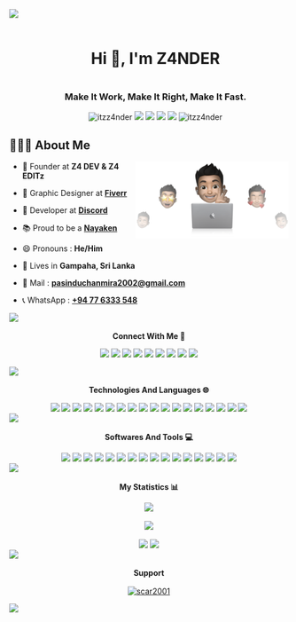 <!-- Z4NDER Upper Gradient Line -->
<img src="https://user-images.githubusercontent.com/73097560/115834477-dbab4500-a447-11eb-908a-139a6edaec5c.gif">


<!--Z4NDER Title-->
<div>
  <ul align="center">
    <summary><h1 style="display: inline-block">Hi 👋, I'm Z4NDER</h1></summary>
  </ul>
  <ul>
    <h3 align="center">Make It Work, Make It Right, Make It Fast.</h3>
  </ul>
  <ul>
    <p align="center"> 
      <img src="https://komarev.com/ghpvc/?username=itzz4nder&label=Profile%20views&color=0e75b6&style=flat" alt="itzz4nder" />
      <img src="https://img.shields.io/badge/Age-22-yellow" />
      <img src="https://img.shields.io/badge/Focus-Machine%20Learning-red" />
      <img src="https://img.shields.io/badge/Lives-Sri%20Lanka-success" />
      <img src="https://img.shields.io/badge/Languages-English%20%26%20Sinhala-purple" />
      <img src="https://img.shields.io/github/followers/itzz4nder?label=Followers" alt="itzz4nder" />
    </p>
  </ul>
</div>


<!-- Z4NDER About -->
<h2> 👨🏻‍💻 About Me </h2>
  
<img width="55%" align="right" alt="Github" src="https://raw.githubusercontent.com/KevinPatel04/KevinPatel04/master/cover-thompson.png" />

- 👑 Founder at **Z4 DEV & Z4 EDITz**
  
- 💚 Graphic Designer at [**Fiverr**](https://www.ebuildersecurity.com/) 
  
- 💜 Developer at [**Discord**](https://discord.com/) 
  
- 📚 Proud to be a [**Nayaken**](https://www.bcg.lk/)
  
- 😄 Pronouns : **He/Him**
  
- 🏡 Lives in **Gampaha, Sri Lanka**
  
- 📧 Mail : **pasinduchanmira2002@gmail.com**
  
- 📞 WhatsApp : [**+94 77 6333 548**](https://wa.me/message/R52ZDBKLUBS7L1)


<img src="https://user-images.githubusercontent.com/73097560/115834477-dbab4500-a447-11eb-908a-139a6edaec5c.gif">



<!-- Z4NDER Social Media Links -->
<p align="center"> 
  <b> Connect With Me 🤙 </b>
</p>

<div align="center">

  [<img height="29" src = "https://img.shields.io/badge/Youtube-000000.svg?&style=for-the-badge&logo=Youtube&logoColor=FF0000">][Youtube]
  [<img height="29" src = "https://img.shields.io/badge/Facebook-000000.svg?&style=for-the-badge&logo=facebook&logoColor=1877F2">][Facebook]
  [<img height="29" src = "https://img.shields.io/badge/instragram-000000.svg?&style=for-the-badge&logo=instagram&logoColor=e1306c">][Instragram]
  [<img height="29" src = "https://img.shields.io/badge/X%20(Twitter)-000000?style=for-the-badge&logo=x&logoColor=1DA1F2">][Twitter]
  [<img height="29" src = "https://img.shields.io/badge/linkedin-000000.svg?&style=for-the-badge&logo=linkedin&logoColor=0762C8" />][LinkedIn]
  [<img height="29" src = "https://img.shields.io/badge/discord-000000?style=for-the-badge&logo=discord&logoColor=7289da">][Discord]
  [<img height="29" src = "https://img.shields.io/badge/Whatsapp-000000.svg?&style=for-the-badge&logo=WhatsApp&logoColor=25D366">][WhatsApp]
  [<img height="29" src = "https://img.shields.io/badge/reddit-000000.svg?&style=for-the-badge&logo=reddit&logoColor=FF5700">][Reddit]
  [<img height="29" src = "https://img.shields.io/badge/dev_community-000000?style=for-the-badge&logo=dev.to&logoColor=FFFC00">][Dev_Community]

</div>

[linkedin]: https://www.linkedin.com/in/pasindu-kumarasinghe

[Facebook]: https://www.facebook.com/pasinduxbro.official

[WhatsApp]: https://wa.me/message/R52ZDBKLUBS7L1

[Twitter]: https://x.com/ITzZ4NDER

[Youtube]: https://www.youtube.com/@ITzZ4NDER

[Discord]: https://discord.gg/uXUkAnX9qj

[Instragram]: https://www.instagram.com/___.pasinduxbro/

[Reddit]: https://www.reddit.com/user/pasinduxbro/

[Dev_Community]: https://dev.to/itzz4nder



<img src="https://user-images.githubusercontent.com/73097560/115834477-dbab4500-a447-11eb-908a-139a6edaec5c.gif">




<!-- Z4NDER Technologies And Languages -->
<p align="center"> 
  <b>  Technologies And Languages 🌐 </b>
</p>

<div align="center">

  <img height="29" src = "https://img.shields.io/badge/HTML-000000?style=for-the-badge&logo=html5&logoColor=f06529">
  <img height="29" src = "https://img.shields.io/badge/CSS-000000.svg?&style=for-the-badge&logo=css3&logoColor=264de4">
  <img height="29" src = "https://img.shields.io/badge/JAVASCRIPT-000000.svg?&style=for-the-badge&logo=javascript&logoColor=f7df1e">
  <img height="29" src = "https://img.shields.io/badge/C-000000.svg?&style=for-the-badge&logo=C&logoColor=0143aa">
  <img height="29" src = "https://img.shields.io/badge/C%2B%2B-000000?style=for-the-badge&logo=C%2B%2B&logoColor=%23649ad3">
  <img height="29" src = "https://img.shields.io/badge/C%23-000000?style=for-the-badge&logo=C%23&logoColor=%23a278dc">
  <img height="29" src = "https://img.shields.io/badge/PHP-000000.svg?&style=for-the-badge&logo=Php&logoColor=777ab3">
  <img height="29" src = "https://img.shields.io/badge/SQL-000000?style=for-the-badge&logo=mysql&logoColor=db7432">
  <img height="29" src = "https://img.shields.io/badge/PYTHON-000000.svg?&style=for-the-badge&logo=Python&logoColor=FFDE57">
  <img height="29" src = "https://img.shields.io/badge/TYPESCRIPT-000000.svg?&style=for-the-badge&logo=typescript&logoColor=007acc">
  <img height="29" src = "https://img.shields.io/badge/bootstrap-000000.svg?style=for-the-badge&logo=bootstrap&logoColor=563d7c">
  <img height="29" src = "https://img.shields.io/badge/REACTJS-000000?style=for-the-badge&logo=react&logoColor=61DBFB">
  <img height="29" src = "https://img.shields.io/badge/JQUERY-000000?style=for-the-badge&logo=jquery&logoColor=0769ad">
  <img height="29" src = "https://img.shields.io/badge/NODE.JS-000000?style=for-the-badge&logo=nodedotjs&logoColor=68a063">
  <img height="29" src = "https://img.shields.io/badge/MONGODB-000000?style=for-the-badge&logo=mongodb&logoColor=4DB33D">
  <img height="29" src = "https://img.shields.io/badge/HEROKU-000000?style=for-the-badge&logo=heroku&logoColor=C9C3E6">
  <img height="29" src = "https://img.shields.io/badge/GIT-000000?style=for-the-badge&logo=git&logoColor=F1502F">
  <img height="29" src = "https://img.shields.io/badge/LUA-000000?style=for-the-badge&logo=lua&logoColor=000080">

</div>


<img src="https://user-images.githubusercontent.com/73097560/115834477-dbab4500-a447-11eb-908a-139a6edaec5c.gif">



<!-- Z4NDER Softwares And Tools  -->
<p align="center"> 
  <b>  Softwares And Tools 💻 </b>
</p>

<div align="center">

  <img height="29" src = "https://img.shields.io/badge/ADOBE-000000?style=for-the-badge&logo=adobe&logoColor=FF0000">
  <img height="29" src = "https://img.shields.io/badge/MICROSOFT-000000?style=for-the-badge&logo=microsoft&logoColor=1877F2"">
  <img height="29" src = "https://img.shields.io/badge/GOOGLE-000000?style=for-the-badge&logo=google&logoColor=brightgreen">
  <img height="29" src = "https://img.shields.io/badge/META-000000?style=for-the-badge&logo=meta&logoColor=1877F2">
  <img height="29" src = "https://img.shields.io/badge/SPOTIFY-000000?style=for-the-badge&logo=spotify">
  <img height="29" src = "https://img.shields.io/badge/NETFLIX-000000?style=for-the-badge&logo=netflix&logoColor=FF0000">
  <img height="29" src = "https://img.shields.io/badge/PHOTOSHOP-000000?style=for-the-badge&logo=adobephotoshop&logoColor=brightblue">
  <img height="29" src = "https://img.shields.io/badge/ILLUSTRATOR-000000?style=for-the-badge&logo=adobeillustrator&logoColor=">
  <img height="29" src = "https://img.shields.io/badge/AFTER EFFECTS-000000?style=for-the-badge&logo=adobeaftereffects&logoColor=">
  <img height="29" src = "https://img.shields.io/badge/PREMIER PRO-000000?style=for-the-badge&logo=adobepremierepro&logoColor=23a278dc">
  <img height="29" src = "https://img.shields.io/badge/FILMORA-000000?style=for-the-badge&logo=wondersharefilmora&logoColor=e1306c">
  <img height="29" src = "https://img.shields.io/badge/VS CODE-000000?style=for-the-badge&logo=visualstudio&logoColor=1877F2">
  <img height="29" src = "https://img.shields.io/badge/BRAVE-000000?style=for-the-badge&logo=brave&logoColor=">
  <img height="29" src = "https://img.shields.io/badge/CHROME-000000?style=for-the-badge&logo=googlechrome&logoColor=brightred">
  <img height="29" src = "https://img.shields.io/badge/STEAM-000000?style=for-the-badge&logo=steam&logoColor=">
  <img height="29" src = "https://img.shields.io/badge/STREAMLABS-000000?style=for-the-badge&logo=streamlabs&logoColor=brightgreen">

</div>


<img src="https://user-images.githubusercontent.com/73097560/115834477-dbab4500-a447-11eb-908a-139a6edaec5c.gif">


<!-- Z4NDER Statistics 📊 -->
<p align="center"> 
  <b>  My Statistics 📊  </b>
</p>

<p align="center"> 
  <img src="https://github-readme-streak-stats.herokuapp.com?user=ITzZ4NDER&theme=highcontrast&date_format=M%20j%5B%2C%20Y%5D"/> 
</p>
<p align="center">
  <img src="https://github-profile-summary-cards.vercel.app/api/cards/profile-details?username=ITzZ4NDER&theme=highcontrast"/> 
</p>

<div align="center">
  <img src="https://github-profile-summary-cards.vercel.app/api/cards/stats?username=ITzZ4NDER&theme=highcontrast"/>
  <img src="https://github-profile-summary-cards.vercel.app/api/cards/productive-time?username=ITzZ4NDER&theme=highcontrast"/>
</div>

<img src="https://user-images.githubusercontent.com/73097560/115834477-dbab4500-a447-11eb-908a-139a6edaec5c.gif">


<!-- Z4NDER Support -->
<p align="center"> 
  <b>  Support  </b>
</p>

<p align="center">
  <a href="https://buymeacoffee.com/z4nder"> <img align="center" src="https://cdn.buymeacoffee.com/buttons/v2/default-yellow.png" height="50" width="210" alt="scar2001" />
  </a>
</p>

<img src="https://user-images.githubusercontent.com/73097560/115834477-dbab4500-a447-11eb-908a-139a6edaec5c.gif">




